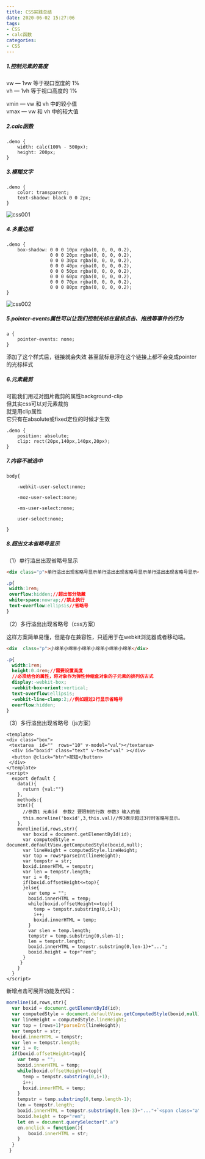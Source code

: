 ```yaml
---
title: CSS实践总结
date: 2020-06-02 15:27:06
tags:
- CSS
- calc函数
categories:
- CSS
---
```

##### 1.控制元素的高度

vw — 1vw 等于视口宽度的 1%  
vh — 1vh 等于视口高度的 1%  
<!--more-->
vmin — vw 和 vh 中的较小值  
vmax — vw 和 vh 中的较大值  

##### 2.calc函数

```
.demo {
    width: calc(100% - 500px);
    height: 200px;
}
```

##### 3.模糊文字

```
.demo {
    color: transparent;
    text-shadow: black 0 0 2px;
}
```

![css001](http://alivnram-test.oss-cn-beijing.aliyuncs.com/alivnblog/css001.jpg)

##### 4.多重边框

```
.demo {
    box-shadow: 0 0 0 10px rgba(0, 0, 0, 0.2), 
                0 0 0 20px rgba(0, 0, 0, 0.2), 
                0 0 0 30px rgba(0, 0, 0, 0.2), 
                0 0 0 40px rgba(0, 0, 0, 0.2),
                0 0 0 50px rgba(0, 0, 0, 0.2),
                0 0 0 60px rgba(0, 0, 0, 0.2),
                0 0 0 70px rgba(0, 0, 0, 0.2),
                0 0 0 80px rgba(0, 0, 0, 0.2);
}
```

![css002](http://alivnram-test.oss-cn-beijing.aliyuncs.com/alivnblog/css002.jpg)

##### 5.pointer-events属性可以让我们控制光标在鼠标点击、拖拽等事件的行为

```
a {
    pointer-events: none;
}
```
添加了这个样式后，链接就会失效 
甚至鼠标悬浮在这个链接上都不会变成pointer的光标样式

##### 6.元素裁剪

可能我们用过对图片裁剪的属性background-clip   
但其实css可以对元素裁剪   
就是用clip属性   
它只有在absolute或fixed定位的时候才生效 
```
.demo {
    position: absolute;
    clip: rect(20px,140px,140px,20px);
}
```

##### 7.内容不被选中

```
body{

    -webkit-user-select:none;

    -moz-user-select:none;

    -ms-user-select:none;

    user-select:none;

}
```

##### 8.超出文本省略号显示

（1）单行溢出出现省略号显示

```html
<div class="p">单行溢出出现省略号显示单行溢出出现省略号显示单行溢出出现省略号显示</div>
```

```css
.p{
 width:1rem;
 overflow:hidden;//超出部分隐藏
 white-space:nowrap;//禁止换行
 text-overflow:ellipsis//省略号
}
```

（2）多行溢出出现省略号（css方案）

这样方案简单易懂，但是存在兼容性，只适用于在webkit浏览器或者移动端。

```html
<div  class="p">小绵羊小绵羊小绵羊小绵羊小绵羊小绵羊</div>
```

```css
.p{
  width:1rem;
  height:0.4rem;//需要设置高度
  //必须结合的属性，将对象作为弹性伸缩盒对象的子元素的排列仿古式
  display:-webkit-box;
  -webkit-box-orient:vertical;
  text-overflow:ellipsis;
  -webkit-line-clamp:2;//例如超过2行显示省略号
  overflow:hidden;
}
```

（3）多行溢出出现省略号（js方案）

```vue
<template>
<div class="box">
 <textarea  id=""  rows="10" v-model="val"></textarea>
  <div id="boxid" class="text" v-text="val" ></div>
  <button @click="btn">按钮</button>
 </div>
</template>
<script>
  export default {
    data(){
      return {val:""}
    },
    methods:{
    btn(){
      //参数1 元素id  参数2 要限制的行数 参数3 输入的值
      this.moreline('boxid',3,this.val)//传3表示超过3行时省略号显示。
    },
    moreline(id,rows,str){
      var boxid = document.getElementById(id);
      var computedStyle = document.defaultView.getComputedStyle(boxid,null);
      var lineHeight = computedStyle.lineHeight;
      var top = rows*parseInt(lineHeight);
      var tempstr = str;
      boxid.innerHTML = tempstr;
      var len = tempstr.length;
      var i = 0;
      if(boxid.offsetHeight<=top){
      }else{
        var temp = "";
        boxid.innerHTML = temp;
        while(boxid.offsetHeight<=top){
          temp = tempstr.substring(0,i+1);
          i++;
          boxid.innerHTML = temp;
        }
        var slen = temp.length;
        tempstr = temp.substring(0,slen-1);
        len = tempstr.length;
        boxid.innerHTML = tempstr.substring(0,len-1)+"...";
        boxid.height = top+"rem";
      }
     }
    }
  }
</script>
```

新增点击可展开功能及代码：

```js
moreline(id,rows,str){
  var boxid = document.getElementById(id);
  var computedStyle = document.defaultView.getComputedStyle(boxid,null);
  var lineHeight = computedStyle.lineHeight;
  var top = (rows+1)*parseInt(lineHeight);
  var tempstr = str;
  boxid.innerHTML = tempstr;
  var len = tempstr.length;
  var i = 0;
  if(boxid.offsetHeight>top){
    var temp = "";
    boxid.innerHTML = temp;
    while(boxid.offsetHeight<=top){
      temp = tempstr.substring(0,i+1);
      i++;
      boxid.innerHTML = temp;
    }
    tempstr = temp.substring(0,temp.length-1);
    len = tempstr.length;
    boxid.innerHTML = tempstr.substring(0,len-3)+"..."+`<span class="a">展开</span>`;
    boxid.height = top+"rem";
    let en = document.querySelector(".a")
    en.onclick = function(){
        boxid.innerHTML = str;
    }
  }
 }
```